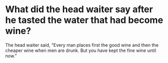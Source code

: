 # What did the head waiter say after he tasted the water that had become wine?

The head waiter said, “Every man places first the good wine and then the cheaper wine when men are drunk. But you have kept the fine wine until now.”
